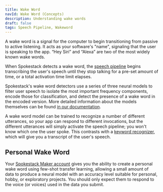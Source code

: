 ```yaml
---
title: Wake Word
navId: Wake Word (Concepts)
description: Understanding wake words
draft: false
tags: Speech Pipeline, Wakeword
---
```


A wake word is a signal for the computer to begin transitioning from passive to active listening. It acts as your software's "name", signaling that the user is speaking to the app. “Hey Siri” and “Alexa” are two of the most widely known wake words.

When Spokestack detects a wake word, the [speech pipeline](/docs/concepts/speech-pipeline) begins transcribing the user's speech until they stop talking for a pre-set amount of time, or a total activation time limit elapses.

Spokestack's wake word detectors use a series of three neural models to filter user speech to isolate the most important frequency components, encode those for classification, and detect the presence of a wake word in the encoded version. More detailed information about the models themselves can be found [in our documentation](/docs/machine-learning/wakeword-models).

A wake word model can be trained to recognize a number of different utterances, so your app can respond to different invocations, but the different utterances will simply activate the speech pipeline; you won't know which one the user spoke. This contrasts with a [keyword recognizer](/docs/concepts/keywords), which will give you a transcript of the user's speech.

## Personal Wake Word

Your [Spokestack Maker account](/account#billing) gives you the ability to create a personal wake word using few-shot transfer learning, allowing a small amount of data to produce a neural model with an accuracy level suitable for personal, hobby, or exploratory projects. You should only expect them to respond to the voice (or voices) used in the data you submit.
